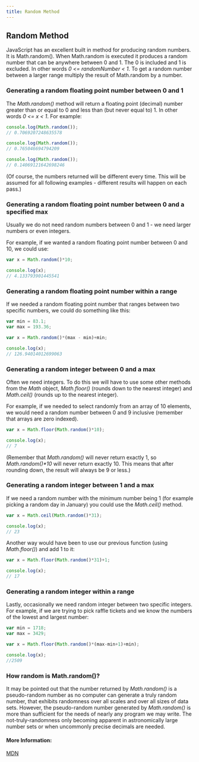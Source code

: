 ```yaml
---
title: Random Method
---
```

## Random Method

JavaScript has an excellent built in method for producing random numbers. It is Math.random(). When Math.random is executed it produces
a random number that can be anywhere between 0 and 1. The 0 is included and 1 is excluded. In other words *0 <= randomNumber < 1*. To get a random number between a larger range multiply the result of Math.random by a number.

### Generating a random floating point number between 0 and 1

The *Math.random()* method will return a floating point (decimal) number greater than or equal to 0 and less than (but never equal to) 1. In other words *0 <= x < 1*. For example:

```JavaScript
console.log(Math.random());
// 0.7069207248635578

console.log(Math.random());
// 0.765046694794209

console.log(Math.random());
// 0.14069121642698246
```

(Of course, the numbers returned will be different every time. This will be assumed for all following examples - different results will happen on each pass.)

### Generating a random floating point number between 0 and a specified max

Usually we do not need random numbers between 0 and 1 - we need larger numbers or even integers.

For example, if we wanted a random floating point number between 0 and 10, we could use:

```JavaScript
var x = Math.random()*10;

console.log(x);
// 4.133793901445541
```

### Generating a random floating point number within a range

If we needed a random floating point number that ranges between two specific numbers, we could do something like this:

```JavaScript
var min = 83.1;
var max = 193.36;

var x = Math.random()*(max - min)+min;

console.log(x);
// 126.94014012699063
```

### Generating a random integer between 0 and a max

Often we need integers. To do this we will have to use some other methods from the *Math* object, *Math.floor()* (rounds down to the nearest integer) and *Math.ceil()* (rounds up to the nearest integer).

For example, if we needed to select randomly from an array of 10 elements, we would need a random number between 0 and 9 inclusive (remember that arrays are zero indexed).

```JavaScript
var x = Math.floor(Math.random()*10);

console.log(x);
// 7
```

(Remember that *Math.random()* will never return exactly 1, so _Math.random()*10_ will never return exactly 10. This means that after rounding down, the result will always be 9 or less.)

### Generating a random integer between 1 and a max

If we need a random number with the minimum number being 1 (for example picking a random day in January) you could use the *Math.ceil()* method.

```JavaScript
var x = Math.ceil(Math.random()*31);

console.log(x);
// 23
```

Another way would have been to use our previous function (using *Math.floor()*) and add 1 to it:

```JavaScript
var x = Math.floor(Math.random()*31)+1;

console.log(x);
// 17
```

### Generating a random integer within a range

Lastly, occasionally we need random integer between two specific integers. For example, if we are trying to pick raffle tickets and we know the numbers of the lowest and largest number:

```JavaScript
var min = 1718;
var max = 3429;

var x = Math.floor(Math.random()*(max-min+1)+min);

console.log(x);
//2509
```

### How random is Math.random()?

It may be pointed out that the number returned by *Math.random()* is a pseudo-random number as no computer can generate a truly random number, that exhibits randomness over all scales and over all sizes of data sets. However, the pseudo-random number generated by *Math.random()* is more than sufficient for the needs of nearly any program we may write. The not-truly-randomness only becoming apparent in astronomically large number sets or when uncommonly precise decimals are needed.

#### More Information:
<!-- Please add any articles you think might be helpful to read before writing the article -->
[MDN](https://developer.mozilla.org/en-US/docs/Web/JavaScript/Reference/Global_Objects/Math/random)
